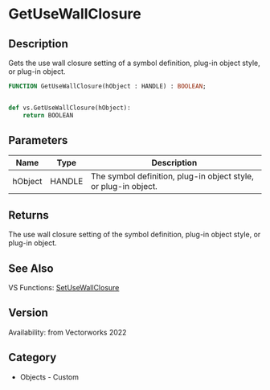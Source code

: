 # GetUseWallClosure

## Description
Gets the use wall closure setting of a symbol definition, plug-in object style, or plug-in object.

```pascal
FUNCTION GetUseWallClosure(hObject : HANDLE) : BOOLEAN;
```

```python

def vs.GetUseWallClosure(hObject):
    return BOOLEAN
```

## Parameters
|Name|Type|Description|
|---|---|---|
|hObject|HANDLE|The symbol definition, plug-in object style, or plug-in object.|

## Returns
The use wall closure setting of the symbol definition, plug-in object style, or plug-in object.

## See Also
VS Functions:
[SetUseWallClosure](SetUseWallClosure.md)

## Version
Availability: from Vectorworks 2022
## Category
* Objects - Custom

